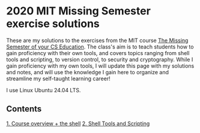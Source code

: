 # 2020 MIT Missing Semester exercise solutions
These are my solutions to the exercises from the MIT course [The Missing Semester of your CS Education](https://missing.csail.mit.edu/). The class's aim is to teach students how to gain proficiency with their own tools, and covers topics ranging from shell tools and scripting, to version control, to security and cryptography. While I gain proficiency with my own tools, I will update this page with my solutions and notes, and will use the knowledge I gain here to organize and streamline my self-taught learning career!

I use Linux Ubuntu 24.04 LTS.

## Contents
[1. Course overview + the shell](./Lecture1/Lecture1.md)
[2. Shell Tools and Scripting](./Lecture2/Lecture2.md)
